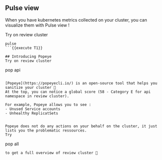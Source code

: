 ## Pulse view
When you have kubernetes metrics collected on your cluster, you can visualize them with Pulse view ! 

Try on review cluster 
```
pulse
```{{execute T1}}

## Introducing Popeye
Try on review cluster 
```
pop api
```{{execute T1}}

[Popeye](https://popeyecli.io/) is an open-source tool that helps you sanitize your cluster 🤗️
At the top, you can notice a global score (58 - Category E for api namespace in review cluster).

For example, Popeye allows you to see : 
- Unused Service accounts
- Unhealthy ReplicatSets


Popeye does not do any actions on your behalf on the cluster, it just lists you the problematic ressources.
Try 
```
pop all
```{{execute T1}} 
to get a full overview of review cluster 💯️